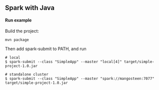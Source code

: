 ## Spark with Java

#### Run example

Build the project:

```
mvn package
```

Then add spark-submit to PATH, and run

```
# local
$ spark-submit --class "SimpleApp" --master "local[4]" target/simple-project-1.0.jar

# standalone cluster
$ spark-submit --class "SimpleApp" --master "spark://mangosteen:7077" target/simple-project-1.0.jar
```

